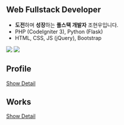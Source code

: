 ## Web Fullstack Developer
  - **도전**하며 **성장**하는 **풀스택 개발자** 조현우입니다.
  - PHP (CodeIgniter 3), Python (Flask)
  - HTML, CSS, JS (jQuery), Bootstrap

![](https://github-readme-stats.vercel.app/api/top-langs/?username=dokdo2013&langs_count=8)
![](https://github-readme-stats.vercel.app/api?username=dokdo2013&show_icons=true)

## Profile
[Show Detail][profile]

## Works
[Show Detail][work]


[jm]: <http://jobmap.kr>
[haenu]: <https://haenu.com>
[work]: <https://github.com/dokdo2013/dokdo2013/blob/main/WORKS.md>
[profile]: <https://github.com/dokdo2013/dokdo2013/blob/main/PROFILE.md>
